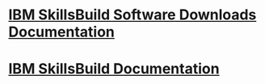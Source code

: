 # [IBM SkillsBuild Software Downloads Documentation](/academic-initiative)

# [IBM SkillsBuild Documentation](/skillsbuild)
